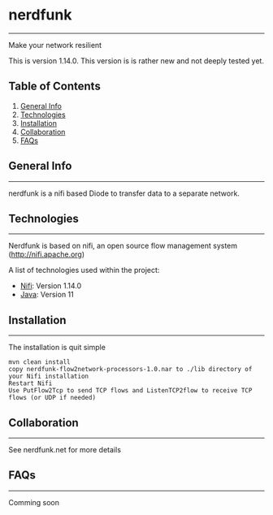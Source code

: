 # nerdfunk
 ***
 Make your network resilient
 
This is version 1.14.0. This version is is rather new and not deeply tested yet. 
 
 
## Table of Contents
1. [General Info](#general-info)
2. [Technologies](#technologies)
3. [Installation](#installation)
4. [Collaboration](#collaboration)
5. [FAQs](#faqs)

## General Info
***
nerdfunk is a nifi based Diode to transfer data to a separate network.


## Technologies
***
Nerdfunk is based on nifi, an open source flow management system (http://nifi.apache.org)

A list of technologies used within the project:
* [Nifi](http://nifi.apache.org): Version 1.14.0
* [Java](https://adoptopenjdk.net): Version 11


## Installation
***
The installation is quit simple
```
mvn clean install
copy nerdfunk-flow2network-processors-1.0.nar to ./lib directory of your Nifi installation
Restart Nifi
Use PutFlow2Tcp to send TCP flows and ListenTCP2flow to receive TCP flows (or UDP if needed)
```

## Collaboration
***
See nerdfunk.net for more details

## FAQs
***
Comming soon

